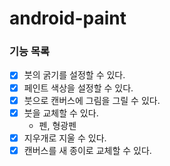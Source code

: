 # android-paint

### 기능 목록
- [x] 붓의 굵기를 설정할 수 있다.
- [x] 페인트 색상을 설정할 수 있다.
- [x] 붓으로 캔버스에 그림을 그릴 수 있다.
- [x] 붓을 교체할 수 있다.
  - 펜, 형광펜
- [x] 지우개로 지울 수 있다.
- [x] 캔버스를 새 종이로 교체할 수 있다.
